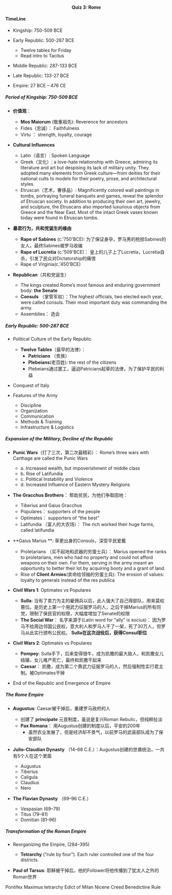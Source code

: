 <!---Header--->
<h4 align="center">Quiz 3: Rome </h4>


#### TimeLine
* Kingship: 750-509 BCE

* Early Republic: 500-287 BCE
  * Twelve tables for Friday
  * Read intro to Tacitus
* Middle Republic: 287-133 BCE
* Late Republic: 133-27 BCE

* Empire: 27 BCE – 476 CE



##### Period of Kingship: 750-509 BCE
* **价值观**：
  * **Mos Maiorum** (敬重祖先):  Reverence for ancestors
  * Fides（忠诚）：  Faithfulness
  * Virtu ： strength, loyalty, courage

* **Cultural Influences**
  * Latin（语言）: Spoken Language
  * Greek（文化）: a love-hate relationship with Greece, admiring its literature and art but despising its lack of military unity. They adopted many elements from Greek culture—from deities for their national cults to models for their poetry, prose, and architectural styles.
  * Etruscan（艺术，奢侈品）: Magnificently colored wall paintings in tombs, portraying funeral banquets and games, reveal the splendor of Etruscan society. In addition to producing their own art, jewelry, and sculpture, the Etruscans also imported luxurious objects from Greece and the Near East. Most of the intact Greek vases known today were found in Etruscan tombs.


* **暴君行为，共和党诞生的缘由**
  * **Rape of Sabines** (c.'750'BCE): 为了保证身孕，罗马男的抢掠Sabines的女人，最终Sabines被罗马收编
  * **Rape of Lucretia** (c.'509'BCE)： 皇上的儿子上了Lucretia，Lucretia自杀，引发了民众对Dictatorship的痛恨
  * Rape of Virginia(c.'450'BCE)

* **Republican**（共和党诞生）
  * The kings created Rome’s most famous and enduring government body: **the Senate**
  * **Consuls** （掌管军权）：The highest officials, two elected each year, were called consuls. Their most important duty was commanding the army.
  * Assemblies： 选会



##### Early Republic: 500-287 BCE

* Political Culture of the Early Republic
  * **Twelve Tables**（最早的法律）：
    * **Patricians** （贵族）
    * **Plebeians**(老百姓): the rest of the citizens
    * Plebeians通过罢工，逼迫Patricians起草的法律，为了保护平民的利益  

* Conquest of Italy
* Features of the Army
  * Discipline
  * Organization
  * Communication
  * Methods & Training
  * Infrastructure & Logistics


##### Expansion of the Military, Decline of the Republic
* **Punic Wars**（打了三次，第二次最精彩）： Rome’s three wars with Carthage are called the Punic Wars
  * a. Increased wealth, but impoverishment of middle class
  * b. Rise of Latifundia
  * c. Political Instability and Violence
  * d. Increased Influence of Eastern Mystery Religions
* **The Gracchus Brothers**： 帮助贫民，为他们争取田地：
  * Tiberius and Gaius Gracchus
  * Populares： supporters of the people
  * Optimates： supporters of “the best”
  * Latifundia （富人的大农场）： The rich worked their huge farms, called latifundia


* **Gaius Marius **: 草更出身的Consuls，深受平民爱戴
  * Proletarians （买不起地和武器的穷蛋士兵）： Marius opened the ranks to proletarians, men who had no property and could not afford weapons on their own. For them, serving in the army meant an opportunity to better their lot by acquiring booty and a grant of land.
  * Rise of **Client Armies**(卖命给领袖的穷蛋士兵): The erosion of values: loyalty to generals instead of the res publica

* **Civil Wars 1**: Optimates vs Populares
  * **Sulla**: 当有了卖力为主的雇佣兵以后，此人强大了自己得部队，用来莫权篡位。是历史上第一个用武力征服罗马的人，之后干掉Marius的所有同党，限制了保民官的权限，大幅度增加了Senate的权限
  * **The Social War**： 名字来源于(Latin word for “ally” is socius)： 因为罗马不给周边邻国公民权，意大利人和罗马人干了一架，死了30万人，但罗马从此实行颁布公民权。 **Sulla在这次战役后，获得Consul职位**

* **Civil Wars 2**: Optimates vs Populares
  * **Pompey**: Sulla手下，后来变得很牛，成为凯撒的最大敌人，和凯撒女儿结婚，女儿难产死亡，最终和凯撒干起来
  * **Caesar**： 凯撒，成为第二个靠武力征服罗马的人，然后强制性实行君主制。被Optimates干掉

* End of the Republic and Emergence of Empire



##### The Rome Empire

* **Augustus**: Caesar被干掉后，重建罗马政府的人
  * 创建了 **principate** 元首制度，虽说是复兴Roman Rebulic，但纯粹扯淡
  * **Pax Romana**： 用Augustus创建的制度以后，平安的200年
    * 虽然农业发展了，但是经济却不景气，以前罗马的武装部队成为了保安部队

* **Julio-Claudian Dynasty**  （14–68 C.E.）：Augustus创建的世袭统治，一共有5个人在这个里面
  * Augustus
  * Tiberius
  * Caligula
  * Claudius
  * Nero
* **The Flavian Dynasty** （69–96 C.E.）
  * Vespasian (69–79)
  * Titus (79–81)
  * Domitian (81–96)


##### Transformation of the Roman Empire
* Reorganizing the Empire, (284–395)
  * **Tetrarchy** (“rule by four”). Each ruler controlled one of the four districts.

* **Paul of Tarsus**: 耶稣被干掉后，他的Follower将他传播到了犹太人之外的Roman世界


Pontifex Maximus
tetrarchy
Edict of Milan
Nicene Creed
Benedictine Rule
